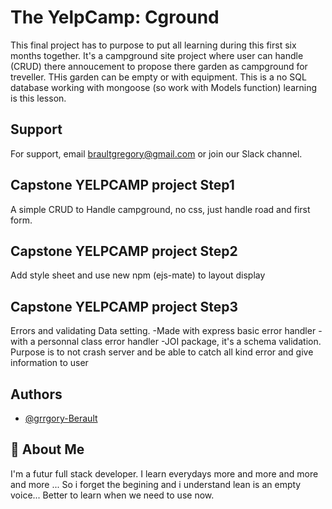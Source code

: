 
# The YelpCamp: Cground

This final project has to purpose to put all learning during this first six months together.
It's a campground site project where user can handle (CRUD) there annoucement to propose there garden as campground for treveller.
THis garden can be empty or with equipment. 
This is a no SQL database  working with mongoose (so work with Models function) learning is this lesson.



## Support

For support, email braultgregory@gmail.com or join our Slack channel.


## Capstone YELPCAMP project Step1

A simple CRUD to Handle campground, no css, just handle road and first form. 

## Capstone YELPCAMP project Step2

Add style sheet and use new npm (ejs-mate) to layout display

## Capstone YELPCAMP project Step3

Errors and validating Data setting.
    -Made with express basic error handler
    -with a personnal class error handler
    -JOI package, it's a schema validation.
Purpose is to not crash server and be able to catch all kind error and give information to user


## Authors

- [@grrgory-Berault](https://github.com/gr3g01ry)


## 🚀 About Me
I'm a futur full stack developer.
I learn everydays more and more and more and more ... So i forget the begining and i understand lean is an empty voice... Better to learn when we need to use now.

